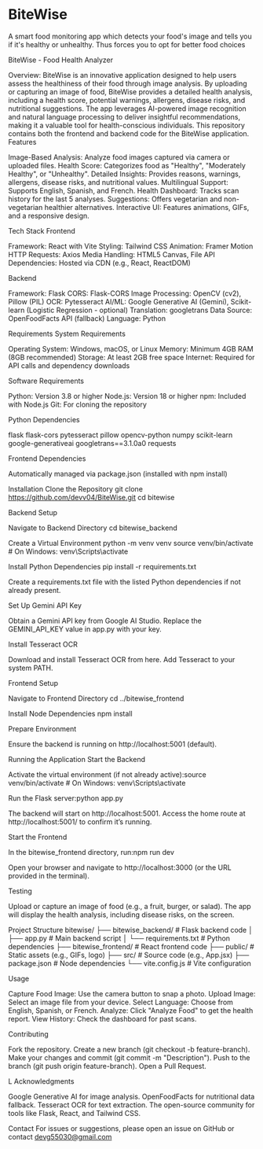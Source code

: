 # BiteWise
A smart food monitoring app which detects your food's image and tells you if it's healthy or unhealthy. Thus forces you to opt for better food choices

BiteWise - Food Health Analyzer

Overview:
BiteWise is an innovative application designed to help users assess the healthiness of their food through image analysis. By uploading or capturing an image of food, BiteWise provides a detailed health analysis, including a health score, potential warnings, allergens, disease risks, and nutritional suggestions. The app leverages AI-powered image recognition and natural language processing to deliver insightful recommendations, making it a valuable tool for health-conscious individuals.
This repository contains both the frontend and backend code for the BiteWise application.
Features

Image-Based Analysis: Analyze food images captured via camera or uploaded files.
Health Score: Categorizes food as "Healthy", "Moderately Healthy", or "Unhealthy".
Detailed Insights: Provides reasons, warnings, allergens, disease risks, and nutritional values.
Multilingual Support: Supports English, Spanish, and French.
Health Dashboard: Tracks scan history for the last 5 analyses.
Suggestions: Offers vegetarian and non-vegetarian healthier alternatives.
Interactive UI: Features animations, GIFs, and a responsive design.

Tech Stack
Frontend

Framework: React with Vite
Styling: Tailwind CSS
Animation: Framer Motion
HTTP Requests: Axios
Media Handling: HTML5 Canvas, File API
Dependencies: Hosted via CDN (e.g., React, ReactDOM)

Backend

Framework: Flask
CORS: Flask-CORS
Image Processing: OpenCV (cv2), Pillow (PIL)
OCR: Pytesseract
AI/ML: Google Generative AI (Gemini), Scikit-learn (Logistic Regression - optional)
Translation: googletrans
Data Source: OpenFoodFacts API (fallback)
Language: Python

Requirements
System Requirements

Operating System: Windows, macOS, or Linux
Memory: Minimum 4GB RAM (8GB recommended)
Storage: At least 2GB free space
Internet: Required for API calls and dependency downloads

Software Requirements

Python: Version 3.8 or higher
Node.js: Version 18 or higher
npm: Included with Node.js
Git: For cloning the repository

Python Dependencies

flask
flask-cors
pytesseract
pillow
opencv-python
numpy
scikit-learn
google-generativeai
googletrans==3.1.0a0
requests

Frontend Dependencies

Automatically managed via package.json (installed with npm install)

Installation
Clone the Repository
git clone https://github.com/devv04/BiteWise.git
cd bitewise

Backend Setup

Navigate to Backend Directory
cd bitewise_backend


Create a Virtual Environment
python -m venv venv
source venv/bin/activate  # On Windows: venv\Scripts\activate


Install Python Dependencies
pip install -r requirements.txt


Create a requirements.txt file with the listed Python dependencies if not already present.


Set Up Gemini API Key

Obtain a Gemini API key from Google AI Studio.
Replace the GEMINI_API_KEY value in app.py with your key.


Install Tesseract OCR

Download and install Tesseract OCR from here.
Add Tesseract to your system PATH.



Frontend Setup

Navigate to Frontend Directory
cd ../bitewise_frontend


Install Node Dependencies
npm install


Prepare Environment

Ensure the backend is running on http://localhost:5001 (default).



Running the Application
Start the Backend

Activate the virtual environment (if not already active):source venv/bin/activate  # On Windows: venv\Scripts\activate


Run the Flask server:python app.py


The backend will start on http://localhost:5001.
Access the home route at http://localhost:5001/ to confirm it’s running.



Start the Frontend

In the bitewise_frontend directory, run:npm run dev


Open your browser and navigate to http://localhost:3000 (or the URL provided in the terminal).

Testing

Upload or capture an image of food (e.g., a fruit, burger, or salad).
The app will display the health analysis, including disease risks, on the screen.

Project Structure
bitewise/
├── bitewise_backend/      # Flask backend code
│   ├── app.py            # Main backend script
│   └── requirements.txt  # Python dependencies
├── bitewise_frontend/    # React frontend code
   ├── public/           # Static assets (e.g., GIFs, logo)
   ├── src/              # Source code (e.g., App.jsx)
   ├── package.json      # Node dependencies
   └── vite.config.js    # Vite configuration

Usage

Capture Food Image: Use the camera button to snap a photo.
Upload Image: Select an image file from your device.
Select Language: Choose from English, Spanish, or French.
Analyze: Click "Analyze Food" to get the health report.
View History: Check the dashboard for past scans.

Contributing

Fork the repository.
Create a new branch (git checkout -b feature-branch).
Make your changes and commit (git commit -m "Description").
Push to the branch (git push origin feature-branch).
Open a Pull Request.

L
Acknowledgments

Google Generative AI for image analysis.
OpenFoodFacts for nutritional data fallback.
Tesseract OCR for text extraction.
The open-source community for tools like Flask, React, and Tailwind CSS.

Contact
For issues or suggestions, please open an issue on GitHub or contact devg55030@gmail.com
